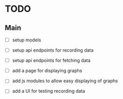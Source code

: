 # TODO

## Main
- [ ] setup models
- [ ] setup api endpoints for recording data
- [ ] setup api endpoints for fetching data
- [ ] add a page for displaying graphs
- [ ] add js modules to allow easy displaying of graphs
- [ ] add a UI for testing recording data

